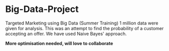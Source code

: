 # Big-Data-Project
Targeted Marketing using Big Data (Summer Training) 
1 million data were given for analysis. 
This was an attempt to find the probability of a customer accepting an offer. 
We have used Naive Bayes' approach.

**More optimisation needed, will love to collaborate**

